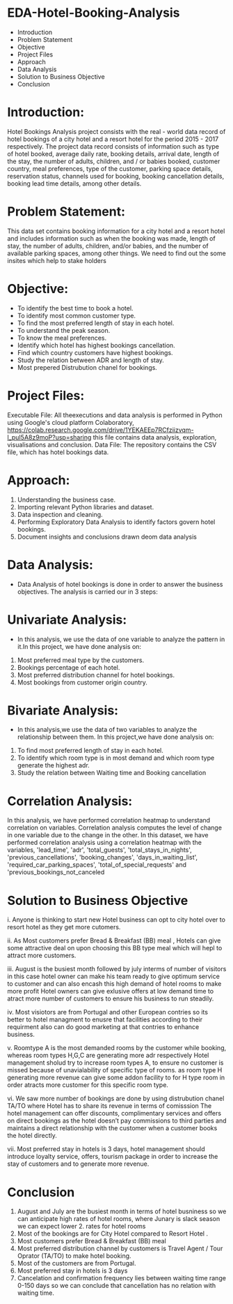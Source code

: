# EDA-Hotel-Booking-Analysis

- Introduction
- Problem Statement
- Objective
- Project Files
- Approach
- Data Analysis
- Solution to Business Objective
- Conclusion

# Introduction:

Hotel Bookings Analysis project consists with the real - world data record of hotel bookings of a city hotel and a resort hotel for the period 2015 - 2017 respectively. The project data record consists of information such as type of hotel booked, average daily rate, booking details, arrival date, length of the stay, the number of adults, children, and / or babies booked, customer country, meal preferences, type of the customer, parking space details, reservation status, channels used for booking, booking cancellation details, booking lead time details, among other details.

# Problem Statement:
This data set contains booking information for a city hotel and a resort hotel and includes information such as when the booking was made, length of stay, the number of adults, children, and/or babies, and the number of available parking spaces, among other things. We need to find out the some insites which help to stake holders

# Objective:

- To identify the best time to book a hotel.
- To identify most common customer type.
- To find the most preferred length of stay in each hotel.
- To understand the peak season.
- To know the meal preferences.
- Identify which hotel has highest bookings cancellation.
- Find which country customers have highest bookings.
- Study the relation between ADR and length of stay.
- Most prepered Distrubution chanel for bookings.

# Project Files:

Executable File: All theexecutions and data analysis is performed in Python using Google's cloud platform Colaboratory, https://colab.research.google.com/drive/1YEKAEEp7RCfziizvqm-l_puI5A8z9moP?usp=sharing this file contains data analysis, exploration, visualisations and conclusion. Data File: The repository contains the CSV file, which has hotel bookings data.

# Approach:

1. Understanding the business case.
2. Importing relevant Python libraries and dataset.
3. Data inspection and cleaning.
4. Performing Exploratory Data Analysis to identify factors govern hotel bookings.
5. Document insights and conclusions drawn deom data analysis

# Data Analysis:

- Data Analysis of hotel bookings is done in order to answer the business objectives. The analysis is carried our in 3 steps:

# Univariate Analysis:

- In this analysis, we use the data of one variable to analyze the pattern in it.In this project, we have done analysis on:

1. Most preferred meal type by the customers.
2. Bookings percentage of each hotel.
3. Most preferred distribution channel for hotel bookings.
4. Most bookings from customer origin country.

# Bivariate Analysis:

- In this analysis,we use the data of two variables to analyze the relationship between them. In this project,we have done analysis on:

1. To find most preferred length of stay in each hotel.
2. To identify which room type is in most demand and which room type generate the highest adr.
3. Study the relation between Waiting time and Booking cancellation

# Correlation Analysis:
In this analysis, we have performed correlation heatmap to understand correlation on variables. Correlation analysis computes the level of change in one variable due  to the change in the other. In this dataset, we have performed correlation analysis using a correlation heatmap with the variables, 'lead_time', 'adr', 'total_guests', 'total_stays_in_nights', 'previous_cancellations', 'booking_changes', 'days_in_waiting_list', 'required_car_parking_spaces', 'total_of_special_requests' and 'previous_bookings_not_canceled

# Solution to Business Objective

 i.   Anyone is thinking to start new Hotel business can opt to city hotel over to resort hotel as they get more cutomers.

ii.  As Most customers prefer Bread & Breakfast (BB) meal , Hotels can give some attractive deal on upon choosing this BB type meal which will hepl to attract more customers.
 
iii.  August is the busiest month followed by july interms of number of visitors in this case hotel owner can make his team ready to give optimum service to customer and can also encash this high demand of hotel rooms to make more profit Hotel owners can give exlusive offers at low demand time to atract more number of customers to ensure his business to run steadily.

iv.  Most visiotors are from Portugal and other European contries so its better to hotel managment to enusre that facilities according to their requirment also can do good marketing at that contries to enhance business.

v.  Roomtype A is the most demanded rooms by the customer while booking, whereas room types H,G,C are generating more adr respectively Hotel management sholud try to increase room types A, to ensure no customer is missed because of unavialability of specific type of rooms. as room type H generating more revenue can give some addon facility to for H type room in order atracts more customer for this specific room type.

vi.  We saw more number of bookings are done by using distrubution chanel TA/TO where Hotel has to share its revenue in terms of comisssion The hotel management can offer discounts, complimentary services and offers on direct bookings as the hotel doesn’t pay commissions to third parties and maintains a direct relationship with the customer when a customer books the hotel directly.

vii.  Most preferred stay in hotels is 3 days, hotel management should introduce loyalty service, offers, tourism package in order to increase the stay of customers and to generate more revenue.

# Conclusion

1. August and July are the busiest month in terms of hotel busniness so we can anticipate high rates of hotel rooms, where Junary is slack season we can expect lower  2. rates for hotel rooms
3. Most of the bookings are for City Hotel compared to Resort Hotel .
4. Most customers prefer Bread & Breakfast (BB) meal
5. Most preferred distribution channel by customers is Travel Agent / Tour Oprator (TA/TO) to make hotel booking.
6. Most of the customers are from Portugal.
7. Most preferred stay in hotels is 3 days
8. Cancelation and confirmation frequency lies between waiting time range 0-150 days so we can conclude that cancellation has no relation with waiting time.
